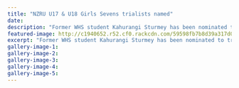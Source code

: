 ```yaml
---
title: "NZRU U17 & U18 Girls Sevens trialists named"
date: 
description: "Former WHS student Kahurangi Sturmey has been nominated to trial for the Hurricanes Franchise development camp..."
featured-image: http://c1940652.r52.cf0.rackcdn.com/59598fb7b8d39a317d0002b7/2017-NZRU-U1718-girls-7s-trailists-named.jpg
excerpt: "Former WHS student Kahurangi Sturmey has been nominated to trial for the Hurricanes Franchise development camp from 12-17 December and to participate in a tournament on Saturday 16 December."
gallery-image-1: 
gallery-image-2: 
gallery-image-3: 
gallery-image-4: 
gallery-image-5: 
---
```


